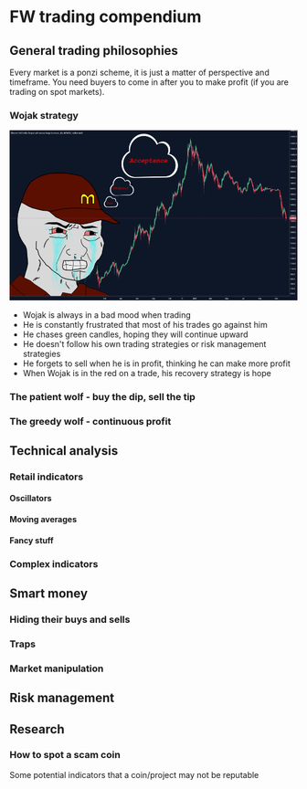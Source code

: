 # FW trading compendium

## General trading philosophies

Every market is a ponzi scheme, it is just a matter of perspective and timeframe. You need buyers to come in after you to make profit (if you are trading on spot markets). 

### Wojak strategy

![img.png](images/wojak.png)

* Wojak is always in a bad mood when trading
* He is constantly frustrated that most of his trades go against him
* He chases green candles, hoping they will continue upward
* He doesn't follow his own trading strategies or risk management strategies
* He forgets to sell when he is in profit, thinking he can make more profit
* When Wojak is in the red on a trade, his recovery strategy is hope

### The patient wolf - buy the dip, sell the tip

### The greedy wolf - continuous profit


## Technical analysis

### Retail indicators

#### Oscillators

#### Moving averages

#### Fancy stuff


### Complex indicators

####


## Smart money

### Hiding their buys and sells

### Traps

### Market manipulation


## Risk management

## Research

### How to spot a scam coin

Some potential indicators that a coin/project may not be reputable